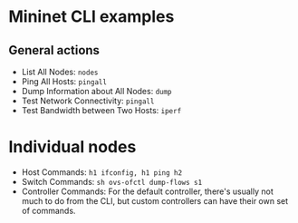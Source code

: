 # Mininet CLI examples
## General actions
- List All Nodes: `nodes`
- Ping All Hosts: `pingall`
- Dump Information about All Nodes: `dump`
- Test Network Connectivity: `pingall`
- Test Bandwidth between Two Hosts: `iperf`

# Individual nodes
- Host Commands: `h1 ifconfig, h1 ping h2`
- Switch Commands: `sh ovs-ofctl dump-flows s1`
- Controller Commands: For the default controller, there's usually not much to do from the CLI, but custom controllers can have their own set of commands.
